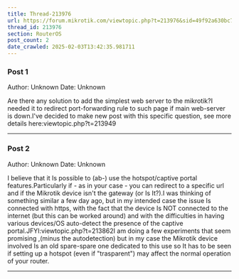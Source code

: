 ```yaml
---
title: Thread-213976
url: https://forum.mikrotik.com/viewtopic.php?t=213976&sid=49f92a630bc7970d8ca50523be880e8f
thread_id: 213976
section: RouterOS
post_count: 2
date_crawled: 2025-02-03T13:42:35.981711
---
```


### Post 1
Author: Unknown
Date: Unknown

Are there any solution to add the simplest web server to the mikrotik?I needed it to redirect port-forwarding rule to such page if main web-server is down.I've decided to make new post with this specific question, see more details here:viewtopic.php?t=213949

---
### Post 2
Author: Unknown
Date: Unknown

I believe that it Is possible to (ab-) use the hotspot/captive portal features.Particularly if - as in your case - you can redirect to a specific url and if the Mikrotik device isn't the gateway (or Is It?).I was thinking of something similar a few day ago, but in my intended case the issue Is connected with https, with the fact that the device Is NOT connected to the internet (but this can be worked around) and with the difficulties in having various devices/OS auto-detect the presence of the captive portal.JFYI:viewtopic.php?t=213862I am doing a few experiments that seem promising ,(minus the autodetection) but in my case the Mikrotik device involved Is an old spare-spare one dedicated to this use so It has to be seen if setting up a hotspot  (even if "trasparent") may affect the normal operation of your router.

---

